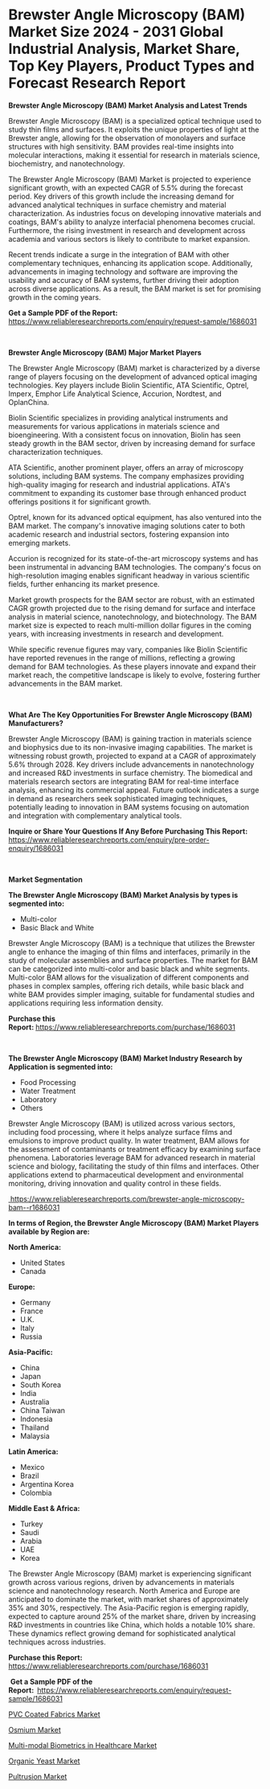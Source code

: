 <p><h1>Brewster Angle Microscopy (BAM) Market Size 2024 - 2031 Global Industrial Analysis, Market Share, Top Key Players, Product Types and Forecast Research Report</h1></p><p><strong>Brewster Angle Microscopy (BAM) Market Analysis and Latest Trends</strong></p>
<p><p>Brewster Angle Microscopy (BAM) is a specialized optical technique used to study thin films and surfaces. It exploits the unique properties of light at the Brewster angle, allowing for the observation of monolayers and surface structures with high sensitivity. BAM provides real-time insights into molecular interactions, making it essential for research in materials science, biochemistry, and nanotechnology.</p><p>The Brewster Angle Microscopy (BAM) Market is projected to experience significant growth, with an expected CAGR of 5.5% during the forecast period. Key drivers of this growth include the increasing demand for advanced analytical techniques in surface chemistry and material characterization. As industries focus on developing innovative materials and coatings, BAM's ability to analyze interfacial phenomena becomes crucial. Furthermore, the rising investment in research and development across academia and various sectors is likely to contribute to market expansion.</p><p>Recent trends indicate a surge in the integration of BAM with other complementary techniques, enhancing its application scope. Additionally, advancements in imaging technology and software are improving the usability and accuracy of BAM systems, further driving their adoption across diverse applications. As a result, the BAM market is set for promising growth in the coming years.</p></p>
<p><strong>Get a Sample PDF of the Report:&nbsp;</strong> <a href="https://www.reliableresearchreports.com/enquiry/request-sample/1686031?utm_campaign=1393&utm_medium=2&utm_source=Github&utm_content=ia&utm_term=06102024&utm_id=brewster-angle-microscopy-bam">https://www.reliableresearchreports.com/enquiry/request-sample/1686031</a></p>
<p>&nbsp;</p>
<p><strong>Brewster Angle Microscopy (BAM) Major Market Players</strong></p>
<p><p>The Brewster Angle Microscopy (BAM) market is characterized by a diverse range of players focusing on the development of advanced optical imaging technologies. Key players include Biolin Scientific, ATA Scientific, Optrel, Imperx, Emphor Life Analytical Science, Accurion, Nordtest, and OplanChina.</p><p>Biolin Scientific specializes in providing analytical instruments and measurements for various applications in materials science and bioengineering. With a consistent focus on innovation, Biolin has seen steady growth in the BAM sector, driven by increasing demand for surface characterization techniques. </p><p>ATA Scientific, another prominent player, offers an array of microscopy solutions, including BAM systems. The company emphasizes providing high-quality imaging for research and industrial applications. ATA's commitment to expanding its customer base through enhanced product offerings positions it for significant growth.</p><p>Optrel, known for its advanced optical equipment, has also ventured into the BAM market. The company's innovative imaging solutions cater to both academic research and industrial sectors, fostering expansion into emerging markets.</p><p>Accurion is recognized for its state-of-the-art microscopy systems and has been instrumental in advancing BAM technologies. The company's focus on high-resolution imaging enables significant headway in various scientific fields, further enhancing its market presence.</p><p>Market growth prospects for the BAM sector are robust, with an estimated CAGR growth projected due to the rising demand for surface and interface analysis in material science, nanotechnology, and biotechnology. The BAM market size is expected to reach multi-million dollar figures in the coming years, with increasing investments in research and development.</p><p>While specific revenue figures may vary, companies like Biolin Scientific have reported revenues in the range of millions, reflecting a growing demand for BAM technologies. As these players innovate and expand their market reach, the competitive landscape is likely to evolve, fostering further advancements in the BAM market.</p></p>
<p>&nbsp;</p>
<p><strong>What Are The Key Opportunities For Brewster Angle Microscopy (BAM) Manufacturers?</strong></p>
<p><p>Brewster Angle Microscopy (BAM) is gaining traction in materials science and biophysics due to its non-invasive imaging capabilities. The market is witnessing robust growth, projected to expand at a CAGR of approximately 5.6% through 2028. Key drivers include advancements in nanotechnology and increased R&D investments in surface chemistry. The biomedical and materials research sectors are integrating BAM for real-time interface analysis, enhancing its commercial appeal. Future outlook indicates a surge in demand as researchers seek sophisticated imaging techniques, potentially leading to innovation in BAM systems focusing on automation and integration with complementary analytical tools.</p></p>
<p><strong>Inquire or Share Your Questions If Any Before Purchasing This Report:</strong> <a href="https://www.reliableresearchreports.com/enquiry/pre-order-enquiry/1686031?utm_campaign=1393&utm_medium=2&utm_source=Github&utm_content=ia&utm_term=06102024&utm_id=brewster-angle-microscopy-bam">https://www.reliableresearchreports.com/enquiry/pre-order-enquiry/1686031</a></p>
<p>&nbsp;</p>
<p><strong>Market Segmentation</strong></p>
<p><strong>The Brewster Angle Microscopy (BAM) Market Analysis by types is segmented into:</strong></p>
<p><ul><li>Multi-color</li><li>Basic Black and White</li></ul></p>
<p><p>Brewster Angle Microscopy (BAM) is a technique that utilizes the Brewster angle to enhance the imaging of thin films and interfaces, primarily in the study of molecular assemblies and surface properties. The market for BAM can be categorized into multi-color and basic black and white segments. Multi-color BAM allows for the visualization of different components and phases in complex samples, offering rich details, while basic black and white BAM provides simpler imaging, suitable for fundamental studies and applications requiring less information density.</p></p>
<p><strong>Purchase this Report:&nbsp;</strong><a href="https://www.reliableresearchreports.com/purchase/1686031?utm_campaign=1393&utm_medium=2&utm_source=Github&utm_content=ia&utm_term=06102024&utm_id=brewster-angle-microscopy-bam">https://www.reliableresearchreports.com/purchase/1686031</a></p>
<p>&nbsp;</p>
<p><strong>The Brewster Angle Microscopy (BAM) Market Industry Research by Application is segmented into:</strong></p>
<p><ul><li>Food Processing</li><li>Water Treatment</li><li>Laboratory</li><li>Others</li></ul></p>
<p><p>Brewster Angle Microscopy (BAM) is utilized across various sectors, including food processing, where it helps analyze surface films and emulsions to improve product quality. In water treatment, BAM allows for the assessment of contaminants or treatment efficacy by examining surface phenomena. Laboratories leverage BAM for advanced research in material science and biology, facilitating the study of thin films and interfaces. Other applications extend to pharmaceutical development and environmental monitoring, driving innovation and quality control in these fields.</p></p>
<p><a href="https://www.reliableresearchreports.com/brewster-angle-microscopy-bam--r1686031?utm_campaign=1393&utm_medium=2&utm_source=Github&utm_content=ia&utm_term=06102024&utm_id=brewster-angle-microscopy-bam">&nbsp;https://www.reliableresearchreports.com/brewster-angle-microscopy-bam--r1686031</a></p>
<p><strong>In terms of Region, the Brewster Angle Microscopy (BAM) Market Players available by Region are:</strong></p>
<p>
    <p> <strong> North America: </strong>
        <ul>
            <li>United States</li>
            <li>Canada</li>
        </ul>
        </p> 
    <p> <strong> Europe: </strong>
        <ul>
            <li>Germany</li>
            <li>France</li>
            <li>U.K.</li>
            <li>Italy</li>
            <li>Russia</li>
        </ul>
        </p> 
    <p> <strong> Asia-Pacific: </strong>
        <ul>
            <li>China</li>
            <li>Japan</li>
            <li>South Korea</li>
            <li>India</li>
            <li>Australia</li>
            <li>China Taiwan</li>
            <li>Indonesia</li>
            <li>Thailand</li>
            <li>Malaysia</li>
        </ul>
        </p> 
    <p> <strong> Latin America: </strong>
        <ul>
            <li>Mexico</li>
            <li>Brazil</li>
            <li>Argentina Korea</li>
            <li>Colombia</li>
        </ul>
        </p> 
    <p> <strong> Middle East & Africa: </strong>
        <ul>
            <li>Turkey</li>
            <li>Saudi</li>
            <li>Arabia</li>
            <li>UAE</li>
            <li>Korea</li>
        </ul>
    </p>
    </p>
<p><p>The Brewster Angle Microscopy (BAM) market is experiencing significant growth across various regions, driven by advancements in materials science and nanotechnology research. North America and Europe are anticipated to dominate the market, with market shares of approximately 35% and 30%, respectively. The Asia-Pacific region is emerging rapidly, expected to capture around 25% of the market share, driven by increasing R&D investments in countries like China, which holds a notable 10% share. These dynamics reflect growing demand for sophisticated analytical techniques across industries.</p></p>
<p><strong>Purchase this Report: </strong><a href="https://www.reliableresearchreports.com/purchase/1686031?utm_campaign=1393&utm_medium=2&utm_source=Github&utm_content=ia&utm_term=06102024&utm_id=brewster-angle-microscopy-bam">https://www.reliableresearchreports.com/purchase/1686031</a></p>
<p>&nbsp;<strong>Get a Sample PDF of the Report:&nbsp;&nbsp;</strong><a href="https://www.reliableresearchreports.com/enquiry/request-sample/1686031?utm_campaign=1393&utm_medium=2&utm_source=Github&utm_content=ia&utm_term=06102024&utm_id=brewster-angle-microscopy-bam">https://www.reliableresearchreports.com/enquiry/request-sample/1686031</a></p>
<p><strong></strong></p>
<p><p><a href="https://www.linkedin.com/pulse/pvc-coated-fabrics-industry-sector-market-dynamics-future-4smoe?utm_campaign=1393&utm_medium=2&utm_source=Github&utm_content=ia&utm_term=06102024&utm_id=brewster-angle-microscopy-bam">PVC Coated Fabrics Market</a></p><p><a href="https://www.linkedin.com/pulse/osmium-market-revolution-size-share-emerging-trends-2024-5hl1e?utm_campaign=1393&utm_medium=2&utm_source=Github&utm_content=ia&utm_term=06102024&utm_id=brewster-angle-microscopy-bam">Osmium Market</a></p><p><a href="https://github.com/SamiaChowdhury801/Market-Research-Report-List-1/blob/main/multi-modal-biometrics-in-healthcare-market.md?utm_campaign=1393&utm_medium=2&utm_source=Github&utm_content=ia&utm_term=06102024&utm_id=brewster-angle-microscopy-bam">Multi-modal Biometrics in Healthcare Market</a></p><p><a href="https://www.linkedin.com/pulse/organic-yeast-market-share-analysis-growth-trends-forecasts-0sube?utm_campaign=1393&utm_medium=2&utm_source=Github&utm_content=ia&utm_term=06102024&utm_id=brewster-angle-microscopy-bam">Organic Yeast Market</a></p><p><a href="https://www.linkedin.com/pulse/insights-pultrusion-market-size-which-expanding-147-cagr-r0nde?utm_campaign=1393&utm_medium=2&utm_source=Github&utm_content=ia&utm_term=06102024&utm_id=brewster-angle-microscopy-bam">Pultrusion Market</a></p></p>